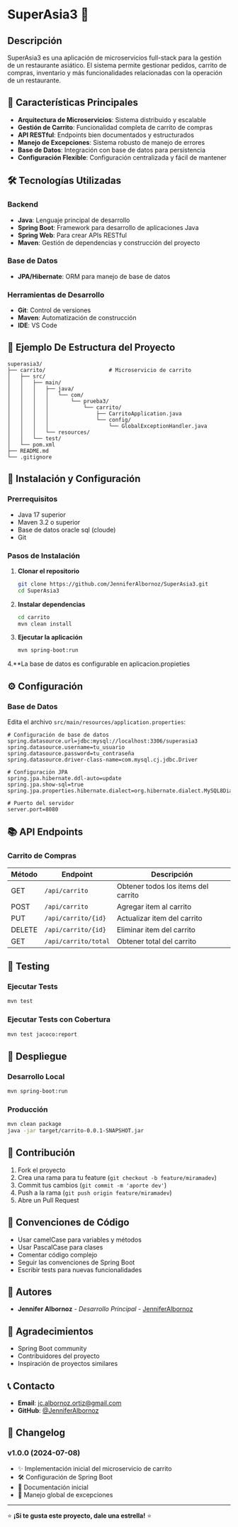 # SuperAsia3 🍜

## Descripción
SuperAsia3 es una aplicación de microservicios full-stack para la gestión de un restaurante asiático. El sistema permite gestionar pedidos, carrito de compras, inventario y más funcionalidades relacionadas con la operación de un restaurante.

## 🚀 Características Principales

- **Arquitectura de Microservicios**: Sistema distribuido y escalable
- **Gestión de Carrito**: Funcionalidad completa de carrito de compras
- **API RESTful**: Endpoints bien documentados y estructurados
- **Manejo de Excepciones**: Sistema robusto de manejo de errores
- **Base de Datos**: Integración con base de datos para persistencia
- **Configuración Flexible**: Configuración centralizada y fácil de mantener

## 🛠️ Tecnologías Utilizadas

### Backend
- **Java**: Lenguaje principal de desarrollo
- **Spring Boot**: Framework para desarrollo de aplicaciones Java
- **Spring Web**: Para crear APIs RESTful
- **Maven**: Gestión de dependencias y construcción del proyecto

### Base de Datos
- **JPA/Hibernate**: ORM para manejo de base de datos

### Herramientas de Desarrollo
- **Git**: Control de versiones
- **Maven**: Automatización de construcción
- **IDE**:  VS Code

## 📁 Ejemplo De Estructura del Proyecto

```
superasia3/
├── carrito/                    # Microservicio de carrito
│   ├── src/
│   │   ├── main/
│   │   │   ├── java/
│   │   │   │   └── com/
│   │   │   │       └── prueba3/
│   │   │   │           └── carrito/
│   │   │   │               ├── CarritoApplication.java
│   │   │   │               └── config/
│   │   │   │                   └── GlobalExceptionHandler.java
│   │   │   └── resources/
│   │   └── test/
│   └── pom.xml
├── README.md
└── .gitignore
```

## 🚦 Instalación y Configuración

### Prerrequisitos
- Java 17 superior
- Maven 3.2 o superior
- Base de datos oracle sql (cloude)
- Git

### Pasos de Instalación

1. **Clonar el repositorio**
   ```bash
   git clone https://github.com/JenniferAlbornoz/SuperAsia3.git
   cd SuperAsia3
   ```

2. **Instalar dependencias**
   ```bash
   cd carrito
   mvn clean install
   ```

3. **Ejecutar la aplicación**
   ```bash
   mvn spring-boot:run
   ```
4.**La base de datos es configurable en aplicacion.propieties
## ⚙️ Configuración

### Base de Datos
Edita el archivo `src/main/resources/application.properties`:

```properties
# Configuración de base de datos
spring.datasource.url=jdbc:mysql://localhost:3306/superasia3
spring.datasource.username=tu_usuario
spring.datasource.password=tu_contraseña
spring.datasource.driver-class-name=com.mysql.cj.jdbc.Driver

# Configuración JPA
spring.jpa.hibernate.ddl-auto=update
spring.jpa.show-sql=true
spring.jpa.properties.hibernate.dialect=org.hibernate.dialect.MySQL8Dialect

# Puerto del servidor
server.port=8080
```

## 📚 API Endpoints

### Carrito de Compras

| Método | Endpoint | Descripción |
|--------|----------|-------------|
| GET | `/api/carrito` | Obtener todos los items del carrito |
| POST | `/api/carrito` | Agregar item al carrito |
| PUT | `/api/carrito/{id}` | Actualizar item del carrito |
| DELETE | `/api/carrito/{id}` | Eliminar item del carrito |
| GET | `/api/carrito/total` | Obtener total del carrito |

## 🧪 Testing

### Ejecutar Tests
```bash
mvn test
```

### Ejecutar Tests con Cobertura
```bash
mvn test jacoco:report
```

## 🚀 Despliegue

### Desarrollo Local
```bash
mvn spring-boot:run
```

### Producción
```bash
mvn clean package
java -jar target/carrito-0.0.1-SNAPSHOT.jar
```


## 🤝 Contribución

1. Fork el proyecto
2. Crea una rama para tu feature (`git checkout -b feature/miramadev`)
3. Commit tus cambios (`git commit -m 'aporte dev'`)
4. Push a la rama (`git push origin feature/miramadev`)
5. Abre un Pull Request

## 📝 Convenciones de Código

- Usar camelCase para variables y métodos
- Usar PascalCase para clases
- Comentar código complejo
- Seguir las convenciones de Spring Boot
- Escribir tests para nuevas funcionalidades


## 👥 Autores

- **Jennifer Albornoz** - *Desarrollo Principal* - [JenniferAlbornoz](https://github.com/JenniferAlbornoz)

## 🙏 Agradecimientos

- Spring Boot community
- Contribuidores del proyecto
- Inspiración de proyectos similares

## 📞 Contacto

- **Email**: jc.albornoz.ortiz@gmail.com
- **GitHub**: [@JenniferAlbornoz](https://github.com/JenniferAlbornoz)

## 🔄 Changelog

### v1.0.0 (2024-07-08)
- ✨ Implementación inicial del microservicio de carrito
- 🛠️ Configuración de Spring Boot
- 📝 Documentación inicial
- 🔧 Manejo global de excepciones

---

⭐ **¡Si te gusta este proyecto, dale una estrella!** ⭐
